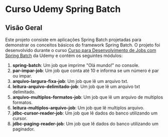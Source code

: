 # Curso Udemy Spring Batch

## Visão Geral

Este projeto consiste em aplicações Spring Batch projetadas para demonstrar os conceitos básicos do framework Spring Batch. O projeto foi desenvolvido durante o curso [Curso para Desenvolvimento de Jobs com Spring Batch](https://www.udemy.com/course/curso-para-desenvolvimento-de-jobs-com-spring-batch/) da Udemy e contém os seguintes módulos:

1. **spring-batch**: Um job que imprime "Olá mundo!" no console.
2. **par-impar-job**: Um job que conta até 10 e informa se um número é par ou impar.
3. **arquivo-largura-fixa-job**: Um job que lê um arquivo txt.
4. **leitura-arquivo-delimitado-job**: Um job que lê um arquivo txt delimitado.
5. **arquivo-multiplos-formatos-job**: Um job que lê um arquivo de multiplos formatos.
6. **leitura-multiplos-arquivo-job**: Um job que lê multiplos arquivo.
7. **jdbc-cursor-reader-job**: Um job que lê dados do banco utilizando um cursor.
8. **jdbc-paging-reader-job**: Um job que lê dados do banco utilizando um paginador.


